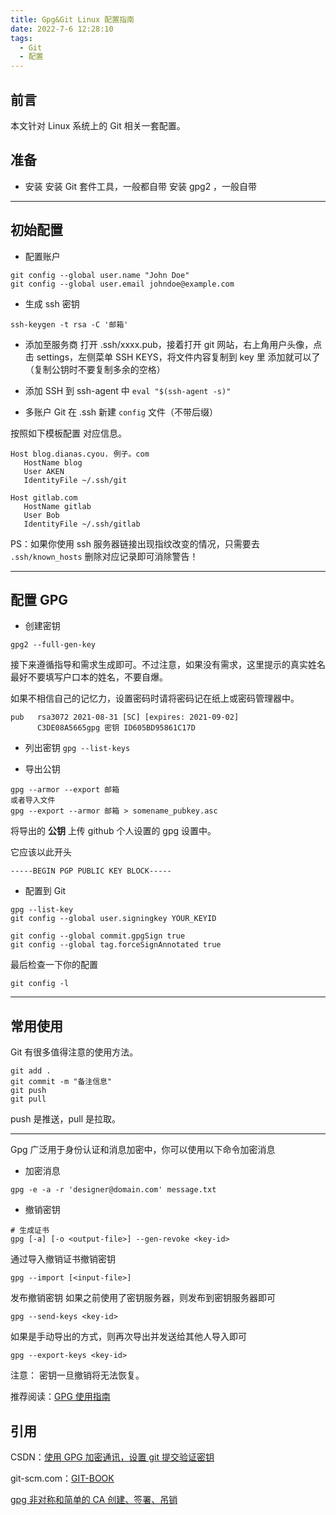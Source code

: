 ```yaml
---
title: Gpg&Git Linux 配置指南
date: 2022-7-6 12:28:10
tags:
  - Git
  - 配置
---
```


## 前言

本文针对 Linux 系统上的 Git 相关一套配置。

## 准备

- 安装
  安装 Git 套件工具，一般都自带
  安装 gpg2 ，一般自带

---

## 初始配置

- 配置账户

```shell
git config --global user.name "John Doe"
git config --global user.email johndoe@example.com
```

- 生成 ssh 密钥

```shell
ssh-keygen -t rsa -C '邮箱'
```

- 添加至服务商
  打开 .ssh/xxxx.pub，接着打开 git 网站，右上角用户头像，点击 settings，左侧菜单 SSH KEYS，将文件内容复制到 key 里 添加就可以了（复制公钥时不要复制多余的空格）

- 添加 SSH 到 ssh-agent 中
  `eval "$(ssh-agent -s)"`

- 多账户 Git
  在 .ssh 新建 `config` 文件（不带后缀）

按照如下模板配置 对应信息。

```shell
Host blog.dianas.cyou. 例子。com
   HostName blog
   User AKEN
   IdentityFile ~/.ssh/git

Host gitlab.com
   HostName gitlab
   User Bob
   IdentityFile ~/.ssh/gitlab
```

PS：如果你使用 ssh 服务器链接出现指纹改变的情况，只需要去 `.ssh/known_hosts` 删除对应记录即可消除警告！

---

## 配置 GPG

- 创建密钥

```shell
gpg2 --full-gen-key

```

接下来遵循指导和需求生成即可。不过注意，如果没有需求，这里提示的真实姓名最好不要填写户口本的姓名，不要自爆。

如果不相信自己的记忆力，设置密码时请将密码记在纸上或密码管理器中。

```shell
pub   rsa3072 2021-08-31 [SC] [expires: 2021-09-02]
      C3DE08A5665gpg 密钥 ID605BD95861C17D

```

- 列出密钥
  `gpg --list-keys`

- 导出公钥

```shell
gpg --armor --export 邮箱
或者导入文件
gpg --export --armor 邮箱 > somename_pubkey.asc

```

将导出的 **公钥** 上传 github 个人设置的 gpg 设置中。

它应该以此开头

```shell
-----BEGIN PGP PUBLIC KEY BLOCK-----
```

- 配置到 Git

```shell
gpg --list-key
git config --global user.signingkey YOUR_KEYID

git config --global commit.gpgSign true
git config --global tag.forceSignAnnotated true

```

最后检查一下你的配置

`git config -l`

---

## 常用使用

Git 有很多值得注意的使用方法。

```shell
git add .
git commit -m "备注信息"
git push
git pull
```

push 是推送，pull 是拉取。

---

Gpg 广泛用于身份认证和消息加密中，你可以使用以下命令加密消息

- 加密消息

```shell
gpg -e -a -r 'designer@domain.com' message.txt

```

- 撤销密钥

```shell
# 生成证书
gpg [-a] [-o <output-file>] --gen-revoke <key-id>
```

通过导入撤销证书撤销密钥

```shell
gpg --import [<input-file>]
```

发布撤销密钥
如果之前使用了密钥服务器，则发布到密钥服务器即可

```shell
gpg --send-keys <key-id>
```

如果是手动导出的方式，则再次导出并发送给其他人导入即可

```shell
gpg --export-keys <key-id>
```

注意： 密钥一旦撤销将无法恢复。

推荐阅读：[GPG 使用指南](https://www.cnblogs.com/val3344/p/15611590.html)

## 引用

CSDN：[使用 GPG 加密通讯，设置 git 提交验证密钥](https://blog.csdn.net/qq_43520820/article/details/120129566)

git-scm.com：[GIT-BOOK](https://git-scm.com/book/zh/v2/)

[gpg 非对称和简单的 CA 创建、签署、吊销](https://www.cnblogs.com/zy2271/p/13619605.html)
